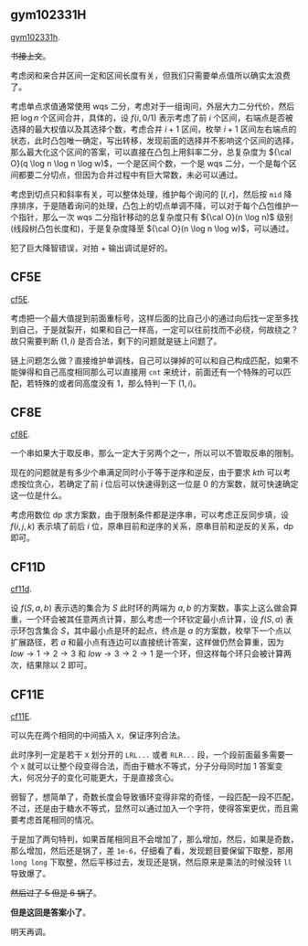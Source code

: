 ## gym102331H

[gym102331h](https://codeforces.com/gym/102331/problem/H). 

~~书接上文~~。

考虑闵和来合并区间一定和区间长度有关，但我们只需要单点值所以确实太浪费了。

考虑单点求值通常使用 wqs 二分，考虑对于一组询问，外层大力二分代价，然后把 $\log n$ 个区间合并，具体的，设 $f(i, 0/1)$ 表示考虑了前 $i$ 个区间，右端点是否被选择的最大权值以及其选择个数，考虑合并 $i + 1$ 区间，枚举 $i + 1$ 区间左右端点的状态，此时凸包唯一确定，写出转移，发现前面的选择并不影响这个区间的选择，那么最大化这个区间的答案，可以直接在凸包上用斜率二分，总复杂度为 ${\cal O}(q \log n \log n \log w)$，一个是区间个数，一个是 wqs 二分，一个是每个区间都要二分切点，但因为合并过程中有巨大常数，未必可以通过。

考虑到切点只和斜率有关，可以整体处理，维护每个询问的 $[l, r]$，然后按 `mid` 降序排序，于是随着询问的处理，凸包上的切点单调不降，可以对于每个凸包维护一个指针，那么一次 wqs 二分指针移动的总复杂度只有 ${\cal O}(n \log n)$ 级别(线段树凸包长度和)，于是复杂度降至 ${\cal O}(n \log n \log w)$，可以通过。

犯了巨大降智错误，对拍 + 输出调试是好的。

## CF5E

[cf5E](https://www.luogu.com.cn/problem/CF5E). 

考虑把一个最大值提到前面重标号，这样后面的比自己小的通过向后找一定至多找到自己，于是就裂开，如果和自己一样高，一定可以往前找而不必绕，何故绕之？故只需要判断 $(1, i)$ 是否合法，剩下的问题就是链上问题了。

链上问题怎么做？直接维护单调栈，自己可以弹掉的可以和自己构成匹配，如果不能弹得和自己高度相同那么可以直接用 `cnt` 来统计，前面还有一个特殊的可以匹配，若特殊的或者同高度没有 $1$，那么特判一下 $(1, i)$。

## CF8E

[cf8E](https://www.luogu.com.cn/problem/CF8E). 

一个串如果大于取反串，那么一定大于另两个之一，所以可以不管取反串的限制。

现在的问题就是有多少个串满足同时小于等于逆序和逆反，由于要求 $kth$ 可以考虑按位贪心，若确定了前 $i$ 位后可以快速得到这一位是 $0$ 的方案数，就可快速确定这一位是什么。

考虑用数位 dp 求方案数，由于限制条件都是逆序串，可以考虑正反同步填，设 $f(i, j, k)$ 表示填了前后 $i$ 位，原串目前和逆序的关系，原串目前和逆反的关系，dp 即可。

## CF11D

[cf11d](https://codeforces.com/problemset/problem/11/D). 

设 $f(S, a, b)$ 表示选的集合为 $S$ 此时环的两端为 $a, b$ 的方案数，事实上这么做会算重，一个环会被其任意两点计算，那么考虑一个环钦定最小点计算，设 $f(S, a)$ 表示环包含集合 $S$，其中最小点是环的起点，终点是 $a$ 的方案数，枚举下一个点以扩展路径，若 $a$ 和最小点有连边可以直接统计答案，这样做仍然会算重，因为 $low \to 1 \to 2 \to 3$ 和 $low \to 3 \to 2 \to 1$ 是一个环，但这样每个环只会被计算两次，结果除以 $2$ 即可。

## CF11E

[cf11E](https://www.luogu.com.cn/problem/CF11E). 

可以先在两个相同的中间插入 `X`，保证序列合法。

此时序列一定是若干 `X` 划分开的 `LRL...` 或者 `RLR...` 段，一个段前面最多需要一个 `X` 就可以让整个段变得合法，而由于糖水不等式，分子分母同时加 $1$ 答案变大，何况分子的变化可能更大，于是直接贪心。

弱智了，想简单了，奇数长度会导致循环变得非常的奇怪，一段匹配一段不匹配，不过，还是由于糖水不等式，显然可以通过加入一个字符，使得答案更优，而且需要考虑首尾相同的情况。

于是加了两句特判，如果首尾相同且不会增加了，那么增加，然后，如果是奇数，那么增加，然后还是锅了，差 `1e-6`，仔细看了看，发现题目要保留下取整，那用 `long long` 下取整，然后平移过去，发现还是锅，然后原来是乘法的时候没转 `ll` 导致爆了。

~~然后过了 5 但是 6 锅了~~。

**但是这回是答案小了**。

明天再调。

